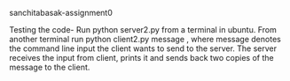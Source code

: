 sanchitabasak-assignment0

Testing the code- Run python server2.py from a terminal in ubuntu. From another terminal run python client2.py message , where message denotes the command line input the client wants to send to the server. The server receives the input from client, prints it and sends back two copies of the message to the client.


